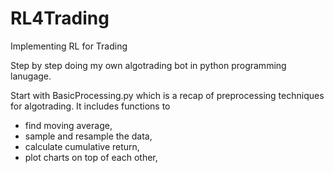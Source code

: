 # RL4Trading
Implementing RL for Trading

Step by step doing my own algotrading bot in python programming lanugage. 

Start with BasicProcessing.py which is a recap of preprocessing techniques for algotrading. It includes functions to 
- find moving average, 
- sample and resample the data,
- calculate cumulative return, 
- plot charts on top of each other,